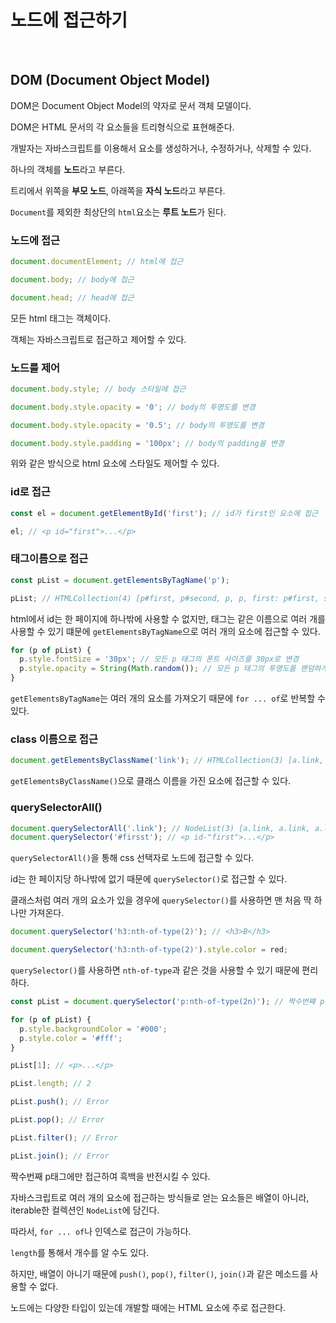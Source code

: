 # 노드에 접근하기

<br />

## DOM (Document Object Model)

DOM은 Document Object Model의 약자로 문서 객체 모델이다.

DOM은 HTML 문서의 각 요소들을 트리형식으로 표현해준다.

개발자는 자바스크립트를 이용해서 요소를 생성하거나, 수정하거나, 삭제할 수 있다.

하나의 객체를 **노드**라고 부른다.

트리에서 위쪽을 **부모 노드**, 아래쪽을 **자식 노드**라고 부른다.

`Document`를 제외한 최상단의 `html`요소는 **루트 노드**가 된다.

### 노드에 접근

```javascript
document.documentElement; // html에 접근

document.body; // body에 접근

document.head; // head에 접근
```

모든 html 태그는 객체이다.

객체는 자바스크립트로 접근하고 제어할 수 있다.

### 노드를 제어

```javascript
document.body.style; // body 스타일에 접근

document.body.style.opacity = '0'; // body의 투명도를 변경

document.body.style.opacity = '0.5'; // body의 투명도를 변경

document.body.style.padding = '100px'; // body의 padding을 변경
```

위와 같은 방식으로 html 요소에 스타일도 제어할 수 있다.

### id로 접근

```javascript
const el = document.getElementById('first'); // id가 first인 요소에 접근

el; // <p id="first">...</p>
```

### 태그이름으로 접근

```javascript
const pList = document.getElementsByTagName('p');

pList; // HTMLCollection(4) [p#first, p#second, p, p, first: p#first, second:p#second]
```

html에서 id는 한 페이지에 하나밖에 사용할 수 없지만, 태그는 같은 이름으로 여러 개를 사용할 수 있기 떄문에 `getElementsByTagName`으로 여러 개의 요소에 접근할 수 있다.

```javascript
for (p of pList) {
  p.style.fontSize = '30px'; // 모든 p 태그의 폰트 사이즈를 30px로 변경
  p.style.opacity = String(Math.random()); // 모든 p 태그의 투명도를 랜덤하게 변경
}
```

`getElementsByTagName`는 여러 개의 요소를 가져오기 때문에 `for ... of`로 반복할 수 있다.

### class 이름으로 접근

```javascript
document.getElementsByClassName('link'); // HTMLCollection(3) [a.link, a.link, a.link]
```

`getElementsByClassName()`으로 클래스 이름을 가진 요소에 접근할 수 있다.

### querySelectorAll()

```javascript
document.querySelectorAll('.link'); // NodeList(3) [a.link, a.link, a.link]
document.querySelector('#firsst'); // <p id-"first">...</p>
```

`querySelectorAll()`을 통해 css 선택자로 노드에 접근할 수 있다.

id는 한 페이지당 하나밖에 없기 때문에 `querySelector()`로 접근할 수 있다.

클래스처럼 여러 개의 요소가 있을 경우에 `querySelector()`를 사용하면 맨 처음 딱 하나만 가져온다.

```javascript
document.querySelector('h3:nth-of-type(2)'); // <h3>B</h3>

document.querySelector('h3:nth-of-type(2)').style.color = red;
```

`querySelector()`를 사용하면 `nth-of-type`과 같은 것을 사용할 수 있기 때문에 편리하다.

```javascript
const pList = document.querySelector('p:nth-of-type(2n)'); // 짝수번쨰 p에 접근

for (p of pList) {
  p.style.backgroundColor = '#000';
  p.style.color = '#fff';
}

pList[1]; // <p>...</p>

pList.length; // 2

pList.push(); // Error

pList.pop(); // Error

pList.filter(); // Error

pList.join(); // Error
```

짝수번째 p태그에만 접근하여 흑백을 반전시킬 수 있다.

자바스크립트로 여러 개의 요소에 접근하는 방식들로 얻는 요소들은 배열이 아니라, iterable한 컬렉션인 `NodeList`에 담긴다.

따라서, `for ... of`나 인덱스로 접근이 가능하다.

`length`를 통해서 개수를 알 수도 있다.

하지만, 배열이 아니기 때문에 `push()`, `pop()`, `filter()`, `join()`과 같은 메소드를 사용할 수 없다.

노드에는 다양한 타입이 있는데 개발할 때에는 HTML 요소에 주로 접근한다.
